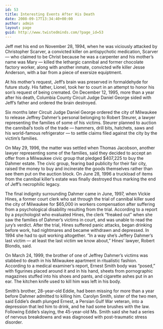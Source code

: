 ```yaml
---
id: 53
title: Interesting Events After His Death
date: 2008-09-17T13:34:40+00:00
author: admin
layout: page
guid: http://www.twistedminds.com/?page_id=53
---
```

<p class="dropcap-first">
  Jeff met his end on November 28, 1994, when he was viciously attacked by Christopher Scarver, a convicted killer on antispychotic medication, Scarver &#8212; who claimed to be Christ because he was a carpenter and his mother&#8217;s name was Mary &#8212; killed the lethargic cannibal and former chocolate factory worker, along with another inmate, convicted wife killer Jesse Anderson, with a bar from a piece of exersize equiptment.
</p>

At his mother&#8217;s request, Jeff&#8217;s brain was preserved in formaldehyde for future study. His father, Lionel, took her to court in an attempt to honor his son&#8217;s request of being cremated. On December 12, 1995, more than a year after his death, Columbia County Circuit Judge Daniel George sided with Jeff&#8217;s father and ordered the brain destroyed.

Six months later Circuit Judge Daniel George ordered the city of Milwaukee to release Jeffrey Dahmer&#8217;s personal belonging to Robert Steurer, a lawyer representing the families of some of his victims. Steurer planned to auction the cannibal&#8217;s tools of the trade &#8212; hammers, drill bits, hatchets, saws and his world-famous refrigerator &#8212; to settle claims filed against the city by the victim&#8217;s families.

On May 29, 1996, the matter was settled when Thomas Jacobson, another lawyer representing some of the families, said they decided to accept an offer from a Milwaukee civic group that pledged $407,225 to buy the Dahmer estate. The civic group, fearing bad publicity for their fair city, raised the money to buy and incinerate the goods themselves rather than see them put on the auction block. On June 28, 1996 a truckload of items from the cannibal killer&#8217;s estate was finally destroyed thus marking the end of Jeff&#8217;s necrophilic legacy.

The final indignity surrounding Dahmer came in June, 1997, when Vickie Hines, a former court clerk who sat through the trial of cannibal killer sued the city of Milwaukee for $65,000 in workers compensation after suffering from a psychological disability resulting from the trial. According to a report by a psychologist who evaluated Hines, the clerk &#8220;freaked out&#8221; when she saw the families of Dahmer&#8217;s victims in court, and was unable to read the jury&#8217;s verdict. After the trial, Hines suffered panic attacks, began drinking before work, had nightmares and became withdrawn and depressed. In 1994 she had to quit working altogether. &#8220;In a way she&#8217;s Jeffery Dahmer&#8217;s last victim &#8212; at least the last victim we know about,&#8221; Hines&#8217; lawyer, Robert Blondis, said.

On March 24, 1999, the brother of one of Jeffrey Dahmer&#8217;s victims was stabbed to death in his Milwaukee apartment in ritualistic fashion. According to a medical examiner&#8217;s report, Ernest Smith body was &#8220;posed,&#8221; with figurines placed around it and in his hand, sheets from pornographic magazines stuffed into his shoes and pants, and cigarette ashes put in an ear. The kitchen knife used to kill him was left in his body.

Smith&#8217;s brother, 28-year-old Eddie, had been missing for more than a year before Dahmer admitted to killing him. Carolyn Smith, sister of the two men, said Eddie&#8217;s death plunged Ernest, a Persian Gulf War veteran, into a depression that led him to drink, and he had some brushes with the law. Following Eddie&#8217;s slaying, the 45-year-old Ms. Smith said she had a series of nervous breakdowns and was diagnosed with post-traumatic stress disorder.